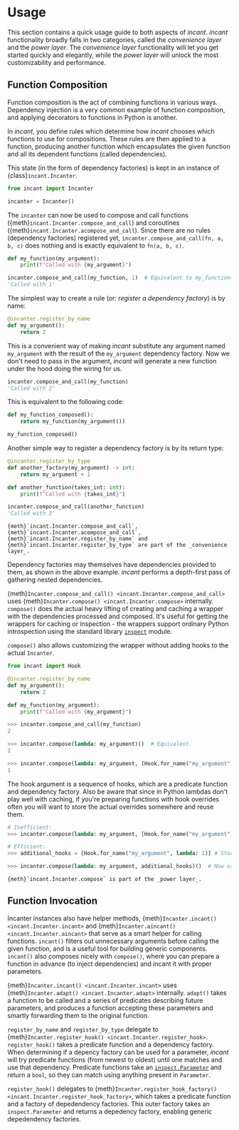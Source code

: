# Usage

This section contains a quick usage guide to both aspects of _incant_.
_incant_ functionality broadly falls in two categories, called the _convenience layer_ and the _power layer_.
The _convenience layer_ functionality will let you get started quickly and elegantly, while the _power layer_ will unlock the most customizability and performance.

## Function Composition

Function composition is the act of combining functions in various ways.
Dependency injection is a very common example of function composition, and applying decorators to functions in Python is another.

In _incant_, you define rules which determine how _incant_ chooses which functions to use for compositions.
These rules are then applied to a function, producing another function which encapsulates the given function and all its dependent functions (called dependencies).

This state (in the form of dependency factories) is kept in an instance of {class}`incant.Incanter`.

```python
from incant import Incanter

incanter = Incanter()
```

The `incanter` can now be used to compose and call functions ({meth}`incant.Incanter.compose_and_call`) and coroutines ({meth}`incant.Incanter.acompose_and_call`).
Since there are no rules (dependency factories) registered yet, `incanter.compose_and_call(fn, a, b, c)` does nothing and is exactly equivalent to `fn(a, b, c)`.

```python
def my_function(my_argument):
    print(f"Called with {my_argument}")

incanter.compose_and_call(my_function, 1)  # Equivalent to my_function(1)
'Called with 1'
```

The simplest way to create a rule (or: _register a dependency factory_) is by name:

```python
@incanter.register_by_name
def my_argument():
    return 2
```

This is a convenient way of making _incant_ substitute any argument named `my_argument` with the result of the `my_argument` dependency factory.
Now we don't need to pass in the argument, _incant_ will generate a new function under the hood doing the wiring for us.

```python
incanter.compose_and_call(my_function)
'Called with 2'
```

This is equivalent to the following code:

```python
def my_function_composed():
    return my_function(my_argument())

my_function_composed()
```

Another simple way to register a dependency factory is by its return type:

```python
@incanter.register_by_type
def another_factory(my_argument) -> int:
    return my_argument + 1

def another_function(takes_int: int):
    print(f"Called with {takes_int}")

incanter.compose_and_call(another_function)
'Called with 3'
```

```{note}
{meth}`incant.Incanter.compose_and_call`, {meth}`incant.Incanter.acompose_and_call`, {meth}`incant.Incanter.register_by_name` and {meth}`incant.Incanter.register_by_type` are part of the _convenience layer_.
```

Dependency factories may themselves have dependencies provided to them, as shown in the above example.
_incant_ performs a depth-first pass of gathering nested dependencies.

{meth}`Incanter.compose_and_call() <incant.Incanter.compose_and_call>` uses {meth}`Incanter.compose() <incant.Incanter.compose>` internally.
`compose()` does the actual heavy lifting of creating and caching a wrapper with the dependencies processed and composed.
It's useful for getting the wrappers for caching or inspection - the wrappers support ordinary Python introspection using the standard library [`inspect`](https://docs.python.org/3/library/inspect.html) module.

`compose()` also allows customizing the wrapper without adding hooks to the actual `Incanter`.

```python
from incant import Hook

@incanter.register_by_name
def my_argument():
    return 2

def my_function(my_argument):
    print(f"Called with {my_argument}")

>>> incanter.compose_and_call(my_function)
2

>>> incanter.compose(lambda: my_argument)()  # Equivalent.
2

>>> incanter.compose(lambda: my_argument, [Hook.for_name("my_argument", lambda: 1)])()
1
```

The hook argument is a sequence of hooks, which are a predicate function and dependency factory.
Also be aware that since in Python lambdas don't play well with caching, if you're preparing functions with hook overrides often you will want to store the actual overrides somewhere and reuse them.

```python
# Inefficient:
>>> incanter.compose(lambda: my_argument, [Hook.for_name("my_argument", lambda: 1)])()

# Efficient:
>>> additional_hooks = [Hook.for_name("my_argument", lambda: 1)] # Store this and reuse it.

>>> incanter.compose(lambda: my_argument, additional_hooks)()  # Now uses the cache.
```

```{note}
{meth}`incant.Incanter.compose` is part of the _power layer_.
```

## Function Invocation

Incanter instances also have helper methods, {meth}`Incanter.incant() <incant.Incanter.incant>` and {meth}`Incanter.aincant() <incant.Incanter.aincant>` that serve as a smart helper for calling functions.
`incant()` filters out unnecessary arguments before calling the given function, and is a useful tool for building generic components.
`incant()` also composes nicely with `compose()`, where you can prepare a function in advance (to inject dependencies) and incant it with proper parameters.

{meth}`Incanter.incant() <incant.Incanter.incant>` uses {meth}`Incanter.adapt() <incant.Incanter.adapt>` internally.
`adapt()` takes a function to be called and a series of predicates describing future parameters, and produces a function accepting these parameters and smartly forwarding them to the original function.

`register_by_name` and `register_by_type` delegate to {meth}`Incanter.register_hook() <incant.Incanter.register_hook>`.
`register_hook()` takes a predicate function and a dependency factory.
When determining if a depency factory can be used for a parameter, _incant_ will try predicate functions (from newest to oldest) until one matches and use that dependency.
Predicate functions take an [`inspect.Parameter`](https://docs.python.org/3/library/inspect.html#inspect.Parameter) and return a `bool`, so they can match using anything present in `Parameter`.

`register_hook()` delegates to {meth}`Incanter.register_hook_factory() <incant.Incanter.register_hook_factory>`, which takes a predicate function and a factory of depedendency factories.
This outer factory takes an `inspect.Parameter` and returns a depedency factory, enabling generic depedendency factories.
